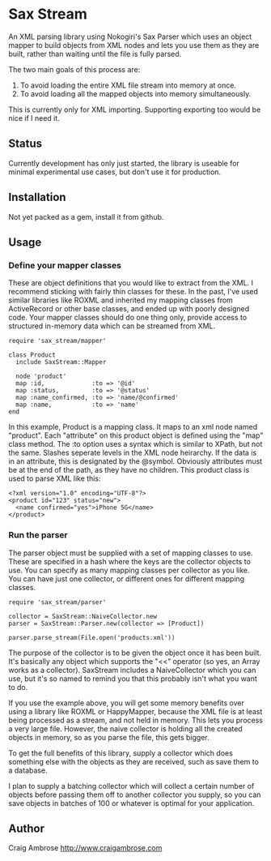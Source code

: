 # Sax Stream

An XML parsing library using Nokogiri's Sax Parser which uses an object mapper to build objects from XML nodes and lets you use them as they are built, rather than waiting until the file is fully parsed.

The two main goals of this process are:

1. To avoid loading the entire XML file stream into memory at once.
2. To avoid loading all the mapped objects into memory simultaneously.

This is currently only for XML importing. Supporting exporting too would be nice if I need it.

## Status

Currently development has only just started, the library is useable for minimal experimental use cases, but don't use it for production.

## Installation

Not yet packed as a gem, install it from github.

## Usage

### Define your mapper classes

These are object definitions that you would like to extract from the XML. I recommend sticking with fairly thin classes for these. In the past, I've used similar libraries like ROXML and inherited my mapping classes from ActiveRecord or other base classes, and ended up with poorly designed code. Your mapper classes should do one thing only, provide access to structured in-memory data which can be streamed from XML.

```
require 'sax_stream/mapper'

class Product
  include SaxStream::Mapper

  node 'product'
  map :id,             :to => '@id'
  map :status,         :to => '@status'
  map :name_confirmed, :to => 'name/@confirmed'
  map :name,           :to => 'name'
end
```

In this example, Product is a mapping class. It maps to an xml node named "product". Each "attribute" on this product object is defined using the "map" class method. The :to option uses a syntax which is similar to XPath, but not the same. Slashes seperate levels in the XML node heirarchy. If the data is in an attribute, this is designated by the @symbol. Obviously attributes must be at the end of the path, as they have no children. This product class is used to parse XML like this:

```
<?xml version="1.0" encoding="UTF-8"?>
<product id="123" status="new">
  <name confirmed="yes">iPhone 5G</name>
</product>
```

### Run the parser

The parser object must be supplied with a set of mapping classes to use. These are specified in a hash where the keys are the collector objects to use. You can specify as many mapping classes per collector as you like. You can have just one collector, or different ones for different mapping classes.

```
require 'sax_stream/parser'

collector = SaxStream::NaiveCollector.new
parser = SaxStream::Parser.new(collector => [Product])

parser.parse_stream(File.open('products.xml'))
```

The purpose of the collector is to be given the object once it has been built. It's basically any object which supports the "<<" operator (so yes, an Array works as a collector). SaxStream includes a NaiveCollector which you can use, but it's so named to remind you that this probably isn't what you want to do.

If you use the example above, you will get some memory benefits over using a library like ROXML or HappyMapper, because the XML file is at least being processed as a stream, and not held in memory. This lets you process a very large file. However, the naive collector is holding all the created objects in memory, so as you parse the file, this gets bigger.

To get the full benefits of this library, supply a collector which does something else with the objects as they are received, such as save them to a database.

I plan to supply a batching collector which will collect a certain number of objects before passing them off to another collector you supply, so you can save objects in batches of 100 or whatever is optimal for your application.

## Author

Craig Ambrose
http://www.craigambrose.com
